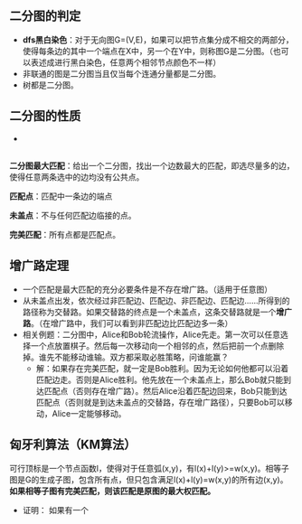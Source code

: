 ## 二分图的判定
- **dfs黑白染色**：对于无向图G=(V,E)，如果可以把节点集分成不相交的两部分，使得每条边的其中一个端点在X中，另一个在Y中，则称图G是二分图。（也可以表述成进行黑白染色，任意两个相邻节点颜色不一样）
- 非联通的图是二分图当且仅当每个连通分量都是二分图。
- 树都是二分图。
## 二分图的性质
- 
##

**二分图最大匹配**：给出一个二分图，找出一个边数最大的匹配，即选尽量多的边，使得任意两条选中的边均没有公共点。

**匹配点**：匹配中一条边的端点

**未盖点**：不与任何匹配边临接的点。

**完美匹配**：所有点都是匹配点。

## 增广路定理
- 一个匹配是最大匹配的充分必要条件是不存在增广路。（适用于任意图）
- 从未盖点出发，依次经过非匹配边、匹配边、非匹配边、匹配边......所得到的路径称为交替路。如果交替路的终点是一个未盖点，这条交替路就是一个**增广路**。（在增广路中，我们可以看到非匹配边比匹配边多一条）
- 相关例题：二分图中，Alice和Bob轮流操作，Alice先走。第一次可以任意选择一个点放置棋子。然后每一次移动向一个相邻的点，然后把前一个点删除掉。谁先不能移动谁输。双方都采取必胜策略，问谁能赢？
  - 解：如果存在完美匹配，就一定是Bob胜利。因为无论如何他都可以沿着匹配边走。否则是Alice胜利。他先放在一个未盖点上，那么Bob就只能到达匹配点（否则存在增广路）。然后Alice沿着匹配边回来，Bob只能到达匹配点（否则就是到达未盖点的交替路，存在增广路径），只要Bob可以移动，Alice一定能够移动。

## 匈牙利算法（KM算法）
可行顶标是一个节点函数l，使得对于任意弧(x,y)，有l(x)+l(y)>=w(x,y)。相等子图是G的生成子图，包含所有点，但只包含满足l(x)+l(y)=w(x,y)的所有边(x,y)。**如果相等子图有完美匹配，则该匹配是原图的最大权匹配。**
- 证明： 如果有一个


